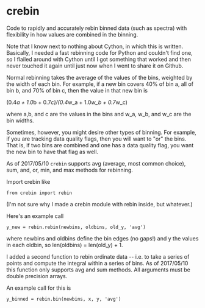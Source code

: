 crebin
======

Code to rapidly and accurately rebin binned data (such as spectra) with flexibility in how values are combined in the binning. 

Note that I know next to nothing about Cython, in which this is written. Basically, I needed a fast rebinning code for Python and couldn't find one, so I flailed around with Cython until I got something that worked and then never touched it again until just now when I went to share it on Github. 

Normal rebinning takes the average of the values of the bins, weighted by the width of each bin. For example, if a new bin covers 40% of bin a, all of bin b, and 70% of bin c, then the value in that new bin is

(0.4*a + 1.0*b + 0.7*c)/(0.4*w_a + 1.0*w_b + 0.7*w_c)

where a,b, and c are the values in the bins and w_a, w_b, and w_c are the bin widths.

Sometimes, however, you might desire other types of binning. For example, if you are tracking data quality flags, then you will want to "or" the bins. That is, if two bins are combined and one has a data quality flag, you want the new bin to have that flag as well.

As of 2017/05/10 `crebin` supports avg (average, most common choice), sum, and, or, min, and max methods for rebinning. 

Import crebin like

```
from crebin import rebin
```

(I'm not sure why I made a crebin module with rebin inside, but whatever.)

Here's an example call

```
y_new = rebin.rebin(newbins, oldbins, old_y, 'avg')
```

where newbins and oldbins define the bin edges (no gaps!) and y the values in each oldbin, so len(oldbins) = len(old_y) + 1. 

I added a second function to rebin ordinate data -- i.e. to take a series of points and compute the integral within a series of bins. As of 2017/05/10 this function only supports avg and sum methods. All arguments must be double precision arrays.

An example call for this is

```
y_binned = rebin.bin(newbins, x, y, 'avg')
```
